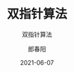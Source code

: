 ---
layout: post
title: '双指针算法'
date: 2021-06-07
author: 郎春阳
color: rgb(60,127,204)
cover: 'https://i.niupic.com/images/2021/04/01/9ged.JPG'
subtitle: '双指针算法'
tags: algorithm 
---